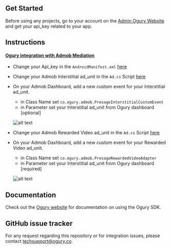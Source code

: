 ## Get Started

Before using any projects, go to your account on the [Admin Ogury Website](https://admin.ogury.co) and get your api_key related to your app.

## Instructions

#### [Ogury integration with Admob Mediation](https://github.com/Ogury/Sample-Projects/tree/master/Unity/UnityAdmobMediation)
* Change your Api_key in the `AndroidManifest.xml` [here](https://github.com/Ogury/Sample-Projects/blob/master/Unity/UnityAdmobMediation/UnityAdmobMediation/Assets/Plugins/Android/AndroidManifest.xml#L34)
* Change your Admob Interstitial ad_unit in the `Ad.cs` Script [here](https://github.com/Ogury/Sample-Projects/blob/master/Unity/UnityAdmobMediation/UnityAdmobMediation/Assets/Ad.cs#L17)
* On your Admob Dashboard, add a new custom event for your Interstitial ad_unit.
	* in Class Name set `co.ogury.admob.PresageInterstitialCustomEvent`
	* in Parameter set your Interstitial ad_unit from Ogury dashboard [optional]

	![alt text](https://s3-eu-west-1.amazonaws.com/ogury-cdn/Loicvdb-Github/unity_admob_interstitial.png)

* Change your Admob Rewarded Video ad_unit in the `Ad.cs` Script [here](https://github.com/Ogury/Sample-Projects/blob/master/Unity/UnityAdmobMediation/UnityAdmobMediation/Assets/Ad.cs#L18)
* On your Admob Dashboard, add a new custom event for your Rewarded Video ad_unit.
	* in Class Name set `co.ogury.admob.PresageRewardedVideoAdapter`
	* in Parameter set your Interstitial ad_unit from Ogury dashboard [required]

	![alt text](https://s3-eu-west-1.amazonaws.com/ogury-cdn/Loicvdb-Github/unity_admob_rewarded_video.png)

## Documentation

Check out the [Ogury website](https://admin.ogury.co) for documentation on using the Ogury SDK.

## GitHub issue tracker

For any request regarding this repository or for integration issues, please contact techsupport@ogury.co.

